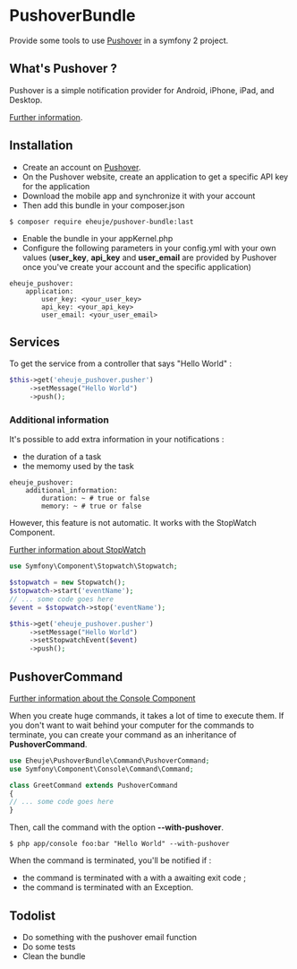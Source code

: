 # PushoverBundle

Provide some tools to use [Pushover](https://pushover.net/) in a symfony 2 project.


## What's Pushover ? ##

Pushover is a simple notification provider for Android, iPhone, iPad, and Desktop.

[Further information](https://pushover.net/).

## Installation ##

- Create an account on [Pushover](https://pushover.net/).
- On the  Pushover website, create an application to get a specific API key for the application
- Download the mobile app and synchronize it with your account
- Then add this bundle in your composer.json

```
$ composer require eheuje/pushover-bundle:last
```
- Enable the bundle in your appKernel.php
- Configure the following parameters in your config.yml with your own values (**user_key**, **api_key** and **user_email** are provided by Pushover once you've create your account and the specific application)
```
eheuje_pushover:
    application:
        user_key: <your_user_key>
        api_key: <your_api_key>
        user_email: <your_user_email>
```

## Services ##

To get the service from a controller that says "Hello World" :

```php
$this->get('eheuje_pushover.pusher')
     ->setMessage("Hello World")
     ->push();
```

### Additional information ###

It's possible to add extra information in your notifications :
- the duration of a task
- the memomy used by the task

```
eheuje_pushover:
    additional_information:
        duration: ~ # true or false
        memory: ~ # true or false
```
However, this feature is not automatic. It works with the StopWatch Component.

[Further information about StopWatch](http://symfony.com/doc/current/components/stopwatch.html)

```php
use Symfony\Component\Stopwatch\Stopwatch;

$stopwatch = new Stopwatch();
$stopwatch->start('eventName');
// ... some code goes here
$event = $stopwatch->stop('eventName');

$this->get('eheuje_pushover.pusher')
     ->setMessage("Hello World")
     ->setStopwatchEvent($event)
     ->push();
```

## PushoverCommand ##

[Further information about the Console Component](http://symfony.com/doc/current/components/console/introduction.html)

When you create huge commands, it takes a lot of time to execute them. If you don't want to wait behind your computer for the commands to terminate, you can create your command as an inheritance of **PushoverCommand**.

```php
use Eheuje\PushoverBundle\Command\PushoverCommand;
use Symfony\Component\Console\Command\Command;

class GreetCommand extends PushoverCommand
{
// ... some code goes here
}
```
Then, call the command with the option **--with-pushover**.
```
$ php app/console foo:bar "Hello World" --with-pushover
```

When the command is terminated, you'll be notified if :
- the command is terminated with a with a awaiting exit code ;
- the command is terminated with an Exception.

## Todolist ##

- Do something with the pushover email function
- Do some tests
- Clean the bundle